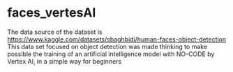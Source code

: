 # faces_vertesAI
The data source of the dataset is https://www.kaggle.com/datasets/sbaghbidi/human-faces-object-detection
This data set focused on object detection was made thinking to make possible the training of an artificial intelligence model with NO-CODE by Vertex AI, in a simple way for beginners
